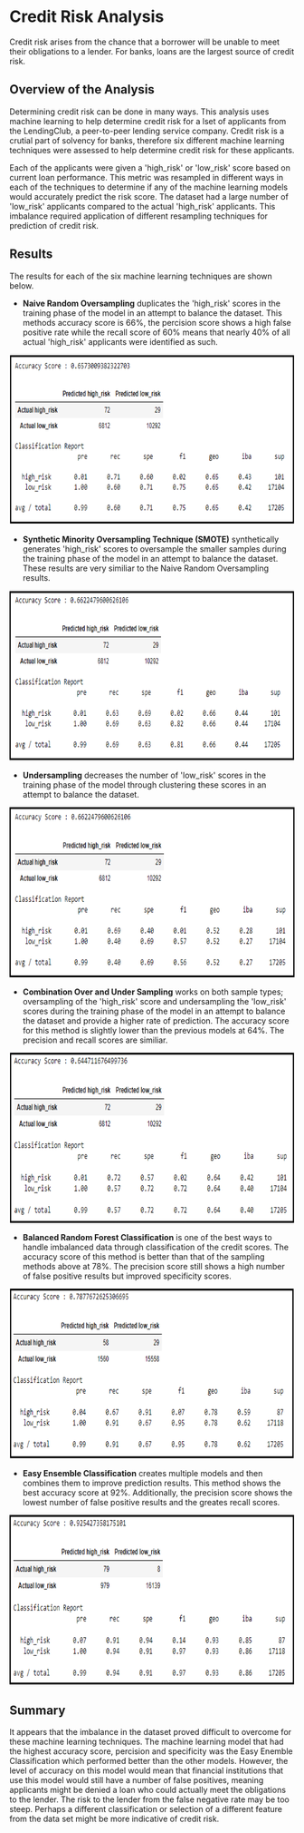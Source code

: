 # Credit Risk Analysis
Credit risk arises from the chance that a borrower will be unable to meet their obligations to a lender. For banks, loans are the largest source of credit risk. 

## Overview of the Analysis
Determining credit risk can be done in many ways. This analysis uses machine learning to help determine credit risk for a lset of applicants from the LendingClub, a peer-to-peer lending service company. Credit risk is a crutial part of solvency for banks, therefore six different machine learning techniques were assessed to help determine credit risk for these applicants.

Each of the applicants were given a 'high_risk' or 'low_risk' score based on current loan performance. This metric was resampled in different ways in each of the techniques to determine if any of the machine learning models would accurately predict the risk score. The dataset had a large number of 'low_risk' applicants compared to the actual 'high_risk' applicants. This imbalance required application of different resampling techniques for prediction of credit risk.


## Results
The results for each of the six machine learning techniques are shown below. 

* **Naive Random Oversampling** duplicates the 'high_risk' scores in the training phase of the model in an attempt to balance the dataset. This methods accuracy score is 66%, the percision score shows a high false positive rate while the recall score of 60% means that nearly 40% of all actual 'high_risk' applicants were identified as such. 

<p align="center">
  <img width="650" height="300" src="https://github.com/Bscheinin/Credit_Risk_Analysis/blob/main/Images/Naive%20Over.PNG">
</p>

* **Synthetic Minority Oversampling Technique (SMOTE)** synthetically generates 'high_risk' scores to oversample the smaller samples during the training phase of the model in an attempt to balance the dataset. These results are very similiar to the Naive Random Oversampling results.

<p align="center">
  <img width="650" height="300" src="https://github.com/Bscheinin/Credit_Risk_Analysis/blob/main/Images/SMOTE.PNG">
</p>

* **Undersampling** decreases the number of 'low_risk' scores in the training phase of the model through clustering these scores in an attempt to balance the dataset.

<p align="center">
  <img width="650" height="300" src="https://github.com/Bscheinin/Credit_Risk_Analysis/blob/main/Images/UNDER.PNG">
</p>

* **Combination Over and Under Sampling** works on both sample types; oversampling of the 'high_risk' score and undersampling the 'low_risk' scores during the training phase of the model in an attempt to balance the dataset and provide a higher rate of prediction. The accuracy score for this method is slightly lower than the previous models at 64%. The precision and recall scores are similiar.

<p align="center">
  <img width="650" height="300" src="https://github.com/Bscheinin/Credit_Risk_Analysis/blob/main/Images/Combination.PNG">
</p>

* **Balanced Random Forest Classification** is one of the best ways to handle imbalanced data through classification of the credit scores. The accuracy score of this method is better than that of the sampling methods above at 78%. The precision score still shows a high number of false positive results but improved specificity scores.

<p align="center">
  <img width="650" height="300" src="https://github.com/Bscheinin/Credit_Risk_Analysis/blob/main/Images/Random%20Forest.PNG">
</p>

* **Easy Ensemble Classification** creates multiple models and then combines them to improve prediction results. This method shows the best accuracy score at 92%. Additionally, the precision score shows the lowest number of false positive results and the greates recall scores.

<p align="center">
  <img width="650" height="300" src="https://github.com/Bscheinin/Credit_Risk_Analysis/blob/main/Images/Ensemble.PNG">
</p>


## Summary
It appears that the imbalance in the dataset proved difficult to overcome for these machine learning techniques. The machine learning model that had the highest accuracy score, percision and specificity was the Easy Enemble Classification which performed better than the other models. However, the level of accuracy on this model would mean that financial institutions that use this model would still have a number of false positives, meaning applicants might be denied a loan who could actually meet the obligations to the lender. The risk to the lender from the false negative rate may be too steep. Perhaps a different classification or selection of a different feature from the data set might be more indicative of credit risk. 